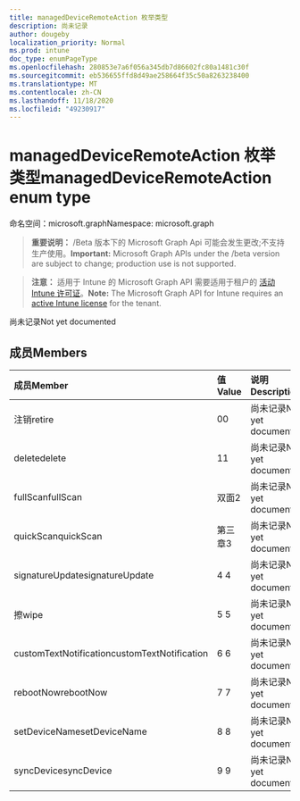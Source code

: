 ```yaml
---
title: managedDeviceRemoteAction 枚举类型
description: 尚未记录
author: dougeby
localization_priority: Normal
ms.prod: intune
doc_type: enumPageType
ms.openlocfilehash: 280853e7a6f056a345db7d86602fc80a1481c30f
ms.sourcegitcommit: eb536655ffd8d49ae258664f35c50a8263238400
ms.translationtype: MT
ms.contentlocale: zh-CN
ms.lasthandoff: 11/18/2020
ms.locfileid: "49230917"
---
```

# <a name="manageddeviceremoteaction-enum-type"></a><span data-ttu-id="b09d7-103">managedDeviceRemoteAction 枚举类型</span><span class="sxs-lookup"><span data-stu-id="b09d7-103">managedDeviceRemoteAction enum type</span></span>

<span data-ttu-id="b09d7-104">命名空间：microsoft.graph</span><span class="sxs-lookup"><span data-stu-id="b09d7-104">Namespace: microsoft.graph</span></span>

> <span data-ttu-id="b09d7-105">**重要说明：** /Beta 版本下的 Microsoft Graph Api 可能会发生更改;不支持生产使用。</span><span class="sxs-lookup"><span data-stu-id="b09d7-105">**Important:** Microsoft Graph APIs under the /beta version are subject to change; production use is not supported.</span></span>

> <span data-ttu-id="b09d7-106">**注意：** 适用于 Intune 的 Microsoft Graph API 需要适用于租户的 [活动 Intune 许可证](https://go.microsoft.com/fwlink/?linkid=839381)。</span><span class="sxs-lookup"><span data-stu-id="b09d7-106">**Note:** The Microsoft Graph API for Intune requires an [active Intune license](https://go.microsoft.com/fwlink/?linkid=839381) for the tenant.</span></span>

<span data-ttu-id="b09d7-107">尚未记录</span><span class="sxs-lookup"><span data-stu-id="b09d7-107">Not yet documented</span></span>

## <a name="members"></a><span data-ttu-id="b09d7-108">成员</span><span class="sxs-lookup"><span data-stu-id="b09d7-108">Members</span></span>
|<span data-ttu-id="b09d7-109">成员</span><span class="sxs-lookup"><span data-stu-id="b09d7-109">Member</span></span>|<span data-ttu-id="b09d7-110">值</span><span class="sxs-lookup"><span data-stu-id="b09d7-110">Value</span></span>|<span data-ttu-id="b09d7-111">说明</span><span class="sxs-lookup"><span data-stu-id="b09d7-111">Description</span></span>|
|:---|:---|:---|
|<span data-ttu-id="b09d7-112">注销</span><span class="sxs-lookup"><span data-stu-id="b09d7-112">retire</span></span>|<span data-ttu-id="b09d7-113">0</span><span class="sxs-lookup"><span data-stu-id="b09d7-113">0</span></span>|<span data-ttu-id="b09d7-114">尚未记录</span><span class="sxs-lookup"><span data-stu-id="b09d7-114">Not yet documented</span></span>|
|<span data-ttu-id="b09d7-115">delete</span><span class="sxs-lookup"><span data-stu-id="b09d7-115">delete</span></span>|<span data-ttu-id="b09d7-116">1</span><span class="sxs-lookup"><span data-stu-id="b09d7-116">1</span></span>|<span data-ttu-id="b09d7-117">尚未记录</span><span class="sxs-lookup"><span data-stu-id="b09d7-117">Not yet documented</span></span>|
|<span data-ttu-id="b09d7-118">fullScan</span><span class="sxs-lookup"><span data-stu-id="b09d7-118">fullScan</span></span>|<span data-ttu-id="b09d7-119">双面</span><span class="sxs-lookup"><span data-stu-id="b09d7-119">2</span></span>|<span data-ttu-id="b09d7-120">尚未记录</span><span class="sxs-lookup"><span data-stu-id="b09d7-120">Not yet documented</span></span>|
|<span data-ttu-id="b09d7-121">quickScan</span><span class="sxs-lookup"><span data-stu-id="b09d7-121">quickScan</span></span>|<span data-ttu-id="b09d7-122">第三章</span><span class="sxs-lookup"><span data-stu-id="b09d7-122">3</span></span>|<span data-ttu-id="b09d7-123">尚未记录</span><span class="sxs-lookup"><span data-stu-id="b09d7-123">Not yet documented</span></span>|
|<span data-ttu-id="b09d7-124">signatureUpdate</span><span class="sxs-lookup"><span data-stu-id="b09d7-124">signatureUpdate</span></span>|<span data-ttu-id="b09d7-125">4 </span><span class="sxs-lookup"><span data-stu-id="b09d7-125">4</span></span>|<span data-ttu-id="b09d7-126">尚未记录</span><span class="sxs-lookup"><span data-stu-id="b09d7-126">Not yet documented</span></span>|
|<span data-ttu-id="b09d7-127">擦</span><span class="sxs-lookup"><span data-stu-id="b09d7-127">wipe</span></span>|<span data-ttu-id="b09d7-128">5 </span><span class="sxs-lookup"><span data-stu-id="b09d7-128">5</span></span>|<span data-ttu-id="b09d7-129">尚未记录</span><span class="sxs-lookup"><span data-stu-id="b09d7-129">Not yet documented</span></span>|
|<span data-ttu-id="b09d7-130">customTextNotification</span><span class="sxs-lookup"><span data-stu-id="b09d7-130">customTextNotification</span></span>|<span data-ttu-id="b09d7-131">6 </span><span class="sxs-lookup"><span data-stu-id="b09d7-131">6</span></span>|<span data-ttu-id="b09d7-132">尚未记录</span><span class="sxs-lookup"><span data-stu-id="b09d7-132">Not yet documented</span></span>|
|<span data-ttu-id="b09d7-133">rebootNow</span><span class="sxs-lookup"><span data-stu-id="b09d7-133">rebootNow</span></span>|<span data-ttu-id="b09d7-134">7 </span><span class="sxs-lookup"><span data-stu-id="b09d7-134">7</span></span>|<span data-ttu-id="b09d7-135">尚未记录</span><span class="sxs-lookup"><span data-stu-id="b09d7-135">Not yet documented</span></span>|
|<span data-ttu-id="b09d7-136">setDeviceName</span><span class="sxs-lookup"><span data-stu-id="b09d7-136">setDeviceName</span></span>|<span data-ttu-id="b09d7-137">8 </span><span class="sxs-lookup"><span data-stu-id="b09d7-137">8</span></span>|<span data-ttu-id="b09d7-138">尚未记录</span><span class="sxs-lookup"><span data-stu-id="b09d7-138">Not yet documented</span></span>|
|<span data-ttu-id="b09d7-139">syncDevice</span><span class="sxs-lookup"><span data-stu-id="b09d7-139">syncDevice</span></span>|<span data-ttu-id="b09d7-140">9 </span><span class="sxs-lookup"><span data-stu-id="b09d7-140">9</span></span>|<span data-ttu-id="b09d7-141">尚未记录</span><span class="sxs-lookup"><span data-stu-id="b09d7-141">Not yet documented</span></span>|




